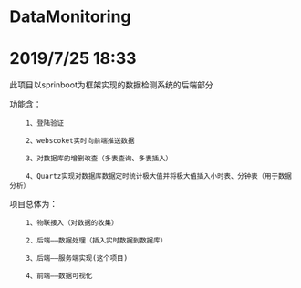 # DataMonitoring
# 2019/7/25 18:33
此项目以sprinboot为框架实现的数据检测系统的后端部分

功能含：

  		1、登陆验证
  
 	 	2、webscoket实时向前端推送数据
  
	  	3、对数据库的增删改查（多表查询、多表插入）
  
  		4、Quartz实现对数据库数据定时统计极大值并将极大值插入小时表、分钟表（用于数据分析）
  
项目总体为：

  		1、物联接入（对数据的收集）
  
  		2、后端——数据处理（插入实时数据到数据库）
  
 		3、后端——服务端实现(这个项目)
  
  		4、前端——数据可视化
  
